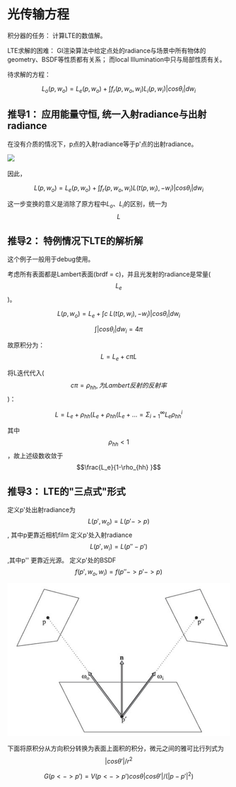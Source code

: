 # 光传输方程

积分器的任务： 计算LTE的数值解。

LTE求解的困难： GI渲染算法中给定点处的radiance与场景中所有物体的geometry、BSDF等性质都有关系； 而local Illumination中只与局部性质有关。

待求解的方程：

$$L_o(p,w_o) = L_e(p,w_o) + \int f_r(p,w_o,w_i)L_i(p,w_i) |cos\theta_i| dw_i$$

## 推导1： 应用能量守恒, 统一入射radiance与出射radiance

在没有介质的情况下，p点的入射radiance等于p'点的出射radiance。

![
](/assets/pbrt16-1-09.jpg)

因此，

$$L(p,w_o) = L_e(p,w_o) + \int f_r(p,w_o,w_i)L(t(p,w_i),-w_i) |cos\theta_i| dw_i$$

这一步变换的意义是消除了原方程中$L_o、L_i$的区别，统一为$$L$$

## 推导2： 特例情况下LTE的解析解


这个例子一般用于debug使用。


考虑所有表面都是Lambert表面(brdf = c)，并且光发射的radiance是常量($$L_e$$)。

$$L(p,w_o) = L_e + \int c\  L(t(p,w_i),-w_i) |cos\theta_i| dw_i$$

$$\int |cos\theta_i| dw_i = 4\pi$$

故原积分为：
$$L = L_e + c\pi L$$

将L迭代代入($$c\pi = \rho_{hh}, 为Lambert反射的反射率$$)：

$$L = L_e + \rho_{hh} (L_e + \rho_{hh} ( L_e + ... = \Sigma_{i=1}^{\infty} L_e \rho_{hh}^i$$

其中$$\rho_{hh} < 1$$，故上述级数收敛于$$\frac{L_e}{1-\rho_{hh} }$$


## 推导3： LTE的"三点式"形式

定义p'处出射radiance为$$L(p',w_o) = L(p'->p)$$, 其中p更靠近相机film
定义p'处入射radiance $$L(p',w_i) = L(p''-p')$$,其中p'' 更靠近光源。
定义p'处的BSDF $$f(p',w_o,w_i) = f(p''->p'->p)$$

![](/assets/pbrt16-1-15.jpg)


下面将原积分从方向积分转换为表面上面积的积分，微元之间的雅可比行列式为$$|cos\theta '|/ r^2$$

$$G(p <-> p') = V(p <-> p') cos\theta |cos\theta '| / (|p-p'|^2)$$

